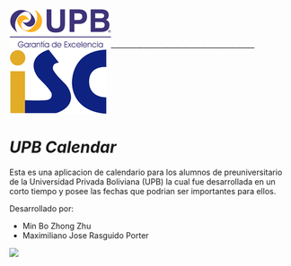 ![](https://github.com/max-rasguido/UPBCalendar/blob/master/UPBCalendar/Resources/Drawable-hdpi/UPB.png?raw=true)________________________________________![](https://github.com/max-rasguido/UPBCalendar/blob/master/UPBCalendar/Resources/Drawable-hdpi/ISC.png?raw=true) 

# ***UPB Calendar*** #


Esta es una aplicacion de calendario para los alumnos de preuniversitario de la Universidad Privada Boliviana (UPB) la cual fue desarrollada en un corto tiempo y posee las fechas que podrian ser importantes para ellos.

Desarrollado por:

- Min Bo Zhong Zhu
- Maximiliano Jose Rasguido Porter

![](http://s7.postimage.org/e8y1afo63/device_2013_01_15_162449.png)